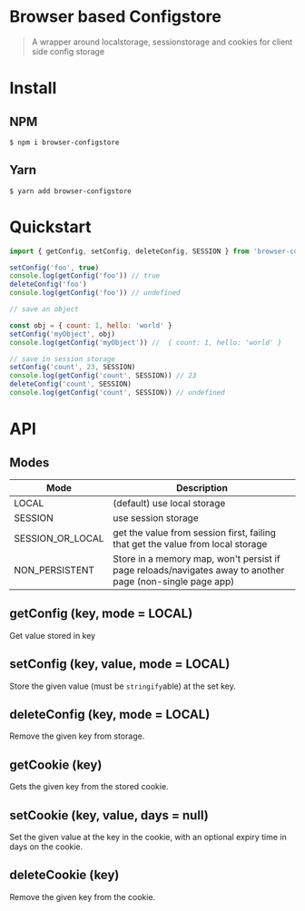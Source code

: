 # Browser based Configstore
> A wrapper around localstorage, sessionstorage and cookies for client side config storage

# Install

## NPM

```
$ npm i browser-configstore
```

## Yarn

```
$ yarn add browser-configstore
```

# Quickstart
```javascript
import { getConfig, setConfig, deleteConfig, SESSION } from 'browser-configstore'

setConfig('foo', true)
console.log(getConfig('foo')) // true
deleteConfig('foo')
console.log(getConfig('foo')) // undefined

// save an object

const obj = { count: 1, hello: 'world' }
setConfig('myObject', obj)
console.log(getConfig('myObject')) //  { count: 1, hello: 'world' }

// save in session storage
setConfig('count', 23, SESSION)
console.log(getConfig('count', SESSION)) // 23
deleteConfig('count', SESSION)
console.log(getConfig('count', SESSION)) // undefined

```

# API
## Modes 
| Mode  | Description        |
|-------|------------------- |
| LOCAL | (default) use local storage  |
| SESSION | use session storage |
| SESSION_OR_LOCAL | get the value from session first, failing that get the value from local storage |
| NON_PERSISTENT | Store in a memory map, won't persist if page reloads/navigates away to another page (non-single page app) | 

## getConfig (key, mode = LOCAL)
Get value stored in key

## setConfig (key, value, mode = LOCAL)
Store the given value (must be `stringify`able) at the set key.

## deleteConfig (key, mode = LOCAL)
Remove the given key from storage.

## getCookie (key)
Gets the given key from the stored cookie.

## setCookie (key, value, days = null)
Set the given value at the key in the cookie, with an optional expiry time in days on the cookie.

## deleteCookie (key)
Remove the given key from the cookie.